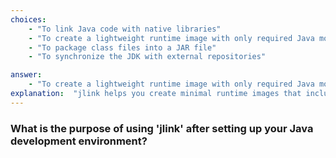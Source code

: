 ```yaml
---
choices:
    - "To link Java code with native libraries"
    - "To create a lightweight runtime image with only required Java modules"
    - "To package class files into a JAR file"
    - "To synchronize the JDK with external repositories"

answer:
    - "To create a lightweight runtime image with only required Java modules"
explanation:  "jlink helps you create minimal runtime images that include only the necessary modules for your application."
---
```


### What is the purpose of using 'jlink' after setting up your Java development environment?

